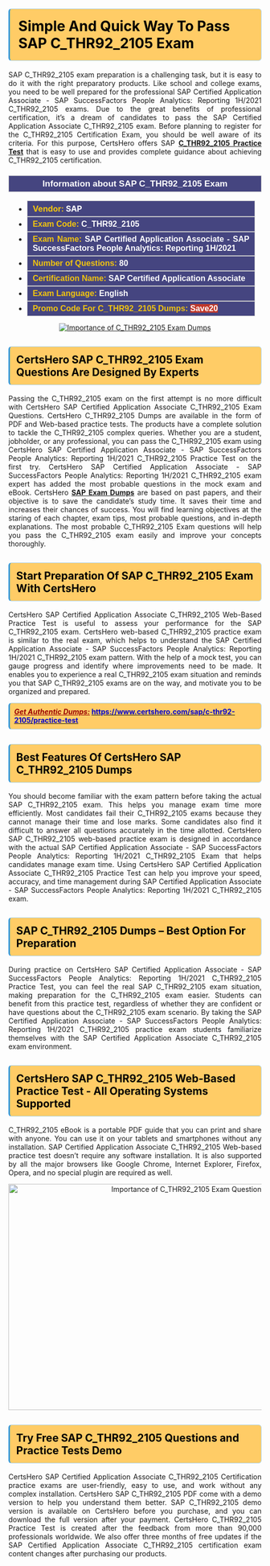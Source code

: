 <h1><strong><span style="display:block; color:#000000; background:#ffcc66; border: 0.5px solid #AED6F1 ; border-left: 3px solid #3498DB; padding: .6em; border-radius: 6px;">Simple And Quick Way To Pass SAP C_THR92_2105 Exam</span></strong></h1>

<p style="text-align: justify;">SAP C_THR92_2105 exam preparation is a challenging task, but it is easy to do it with the right preparatory products. Like school and college exams, you need to be well prepared for the professional SAP Certified Application Associate - SAP SuccessFactors People Analytics: Reporting 1H/2021 C_THR92_2105 exams. Due to the great benefits of professional certification, it’s a dream of candidates to pass the SAP Certified Application Associate C_THR92_2105 exam. Before planning to register for the C_THR92_2105 Certification Exam, you should be well aware of its criteria. For this purpose, CertsHero offers SAP <a href="https://www.certshero.com/sap/c-thr92-2105"><strong>C_THR92_2105 Practice Test</strong></a> that is easy to use and provides complete guidance about achieving C_THR92_2105 certification.</p>

<h3 style="background: #454580; border: 1px solid rgb(204, 204, 204); padding: 5px 10px; text-align: center;"><span style="color:#ffffff;"><span style="font-size:11pt"><span style="line-height:normal"><span style="font-family:Calibri,sans-serif"><b><span style="font-size:13.0pt"><span cambria="">Information about SAP C_THR92_2105 Exam</span></span></b></span></span></span></span></h3>

<ul>
	<li style="margin:0cm 10pt">
	<div style="background:#454580; border: 1px solid rgb(204, 204, 204); padding: 5px 10px; text-align: justify;"><span style="font-size:11pt"><span style="line-height:normal"><span style="tab-stops:list 36.0pt"><span style="font-fam ily:Calibri,sans-serif"><b><span style="font-size:12.0pt"><span new="" roman="" style="font-family:" times=""><span style="color:#f1c40f;">Vendor:</span> <span style="color:#ffffff;">SAP</span></span></span></b></span></span></span></span></div>
	</li>
	<li style="margin:0cm 10pt">
	<div style="background: #454580; border: 1px solid rgb(204, 204, 204); padding: 5px 10px; text-align: justify;"><span style="font-size:11pt"><span style="line-height:normal"><span style="tab-stops:list 36.0pt"><span style="font-family:Calibri,sans-serif"><b><span style="font-size:12.0pt"><span new="" roman="" style="font-family:" times=""><span style="color:#f1c40f;">Exam Code:</span> <span style="color:#ffffff;">C_THR92_2105</span></span></span></b></span></span></span></span></div>
	</li>
	<li style="margin:0cm 10pt">
	<div style="background: #454580; border: 1px solid rgb(204, 204, 204); padding: 5px 10px; text-align: justify;"><span style="font-size:11pt"><span style="line-height:normal"><span style="tab-stops:list 36.0pt"><span style="font-family:Calibri,sans-serif"><b><span style="font-size:12.0pt"><span new="" roman="" style="font-family:" times=""><span style="color:#f1c40f;">Exam Name:</span> <span style="color:#ffffff;">SAP Certified Application Associate - SAP SuccessFactors People Analytics: Reporting 1H/2021</span></span></span></b></span></span></span></span></div>
	</li>
	<li style="margin:0cm 10pt">
	<div style="background: #454580; border: 1px solid rgb(204, 204, 204); padding: 5px 10px;"><span style="font-size:11pt"><span style="line-height:normal"><span style="tab-stops:list 36.0pt"><span style="font-family:Calibri,sans-serif"><b><span style="font-size:12.0pt"><span new="" roman="" style="font-family:" times=""><span style="color:#f1c40f;">Number of Questions: </span><span style="color:#ffffff;">80</span></span></span></b></span></span></span></span></div>
	</li>
	<li style="margin:0cm 10pt">
	<div style="background: #454580; border: 1px solid rgb(204, 204, 204); padding: 5px 10px; text-align: justify;"><span style="font-size:11pt"><span style="line-height:normal"><span style="tab-stops:list 36.0pt"><span style="font-family:Calibri,sans-serif"><b><span style="font-size:12.0pt"><span new="" roman="" style="font-family:" times=""><span style="color:#f1c40f;">Certification Name:</span> <span style="color:#ffffff;">SAP Certified Application Associate</span></span></span></b></span></span></span></span></div>
	</li>
	<li style="margin:0cm 10pt">
	<div style="background: #454580; border: 1px solid rgb(204, 204, 204); padding: 5px 10px; text-align: justify;"><span style="font-size:11pt"><span style="line-height:normal"><span style="tab-stops:list 36.0pt"><span style="font-family:Calibri,sans-serif"><b><span style="font-size:12.0pt"><span new="" roman="" style="font-family:" times=""><span style="color:#f1c40f;">Exam Language:</span> <span style="color:#ffffff;">English</span></span></span></b></span></span></span></span></div>
	</li>
	<li style="margin:0cm 10pt">
	<div style="background: #454580; border: 1px solid rgb(204, 204, 204); padding: 5px 10px;"><span style="font-size:11pt"><span style="line-height:normal"><span style="tab-stops:list 36.0pt"><span style="font-family:Calibri,sans-serif"><b><span style="font-size:12.0pt"><span new="" roman="" style="font-family:" times=""><span style="color:#f1c40f;">Promo Code For C_THR92_2105 Dumps: </span><span style="color:#ffffff;"><span style="background-color:#c0392b;">Save20</span></span></span></span></b></span></span></span></span></div>
	</li>
</ul>

<p style="text-align: center;"><a href="https://www.certshero.com/sap/c-thr92-2105" rel="NOFOLLOW"><img alt="Importance of C_THR92_2105 Exam Dumps" src="https://i.imgur.com/UZuq4Dk.jpeg" /></a></p>

<h2><strong><span style="display:block; color:#000000; background:#ffcc66; border: 0.5px solid #AED6F1 ; border-left: 3px solid #3498DB; padding: .6em; border-radius: 6px;">CertsHero SAP C_THR92_2105 Exam Questions Are Designed By Experts</span></strong></h2>

<p style="text-align: justify;">Passing the C_THR92_2105 exam on the first attempt is no more difficult with CertsHero SAP Certified Application Associate C_THR92_2105 Exam Questions. CertsHero C_THR92_2105 Dumps are available in the form of PDF and Web-based practice tests. The products have a complete solution to tackle the C_THR92_2105 complex queries. Whether you are a student, jobholder, or any professional, you can pass the C_THR92_2105 exam using CertsHero SAP Certified Application Associate - SAP SuccessFactors People Analytics: Reporting 1H/2021 C_THR92_2105 Practice Test on the first try. CertsHero SAP Certified Application Associate - SAP SuccessFactors People Analytics: Reporting 1H/2021 C_THR92_2105 exam expert has added the most probable questions in the mock exam and eBook. CertsHero <a href="https://www.certshero.com/sap"><strong>SAP Exam Dumps</strong></a> are based on past papers, and their objective is to save the candidate’s study time. It saves their time and increases their chances of success. You will find learning objectives at the staring of each chapter, exam tips, most probable questions, and in-depth explanations. The most probable C_THR92_2105 Exam questions will help you pass the C_THR92_2105 exam easily and improve your concepts thoroughly.</p>

<h2><strong><span style="display:block; color:#000000; background:#ffcc66; border: 0.5px solid #AED6F1 ; border-left: 3px solid #3498DB; padding: .6em; border-radius: 6px;">Start Preparation Of SAP C_THR92_2105 Exam With CertsHero</span></strong></h2>

<p style="text-align: justify;">CertsHero SAP Certified Application Associate C_THR92_2105 Web-Based Practice Test is useful to assess your performance for the SAP C_THR92_2105 exam. CertsHero web-based C_THR92_2105 practice exam is similar to the real exam, which helps to understand the SAP Certified Application Associate - SAP SuccessFactors People Analytics: Reporting 1H/2021 C_THR92_2105 exam pattern. With the help of a mock test, you can gauge progress and identify where improvements need to be made. It enables you to experience a real C_THR92_2105 exam situation and reminds you that SAP C_THR92_2105 exams are on the way, and motivate you to be organized and prepared.</p>

<p><strong><span style="display:block; color:#990000; background:#ffcc66; border: 0.5px solid #AED6F1 ; border-left: 3px solid #3498DB; padding: .6em; border-radius: 6px;"><span style="font-size:14px;"><u><i>Get Authentic Dumps:</i></u></span> <a href="https://www.certshero.com/sap/c-thr92-2105/practice-test"><span style="color:#0000cc;">https://www.certshero.com/sap/c-thr92-2105/practice-test</span></a></span></strong></p>

<h2><strong><span style="display:block; color:#000000; background:#ffcc66; border: 0.5px solid #AED6F1 ; border-left: 3px solid #3498DB; padding: .6em; border-radius: 6px;">Best Features Of CertsHero SAP C_THR92_2105 Dumps</span></strong></h2>

<p style="text-align: justify;">You should become familiar with the exam pattern before taking the actual SAP C_THR92_2105 exam. This helps you manage exam time more efficiently. Most candidates fail their C_THR92_2105 exams because they cannot manage their time and lose marks. Some candidates also find it difficult to answer all questions accurately in the time allotted. CertsHero SAP C_THR92_2105 web-based practice exam is designed in accordance with the actual SAP Certified Application Associate - SAP SuccessFactors People Analytics: Reporting 1H/2021 C_THR92_2105 Exam that helps candidates manage exam time. Using CertsHero SAP Certified Application Associate C_THR92_2105 Practice Test can help you improve your speed, accuracy, and time management during SAP Certified Application Associate - SAP SuccessFactors People Analytics: Reporting 1H/2021 C_THR92_2105 exam.</p>

<h2><strong><span style="display:block; color:#000000; background:#ffcc66; border: 0.5px solid #AED6F1 ; border-left: 3px solid #3498DB; padding: .6em; border-radius: 6px;">SAP C_THR92_2105 Dumps – Best Option For Preparation</span></strong></h2>

<p style="text-align: justify;">During practice on CertsHero SAP Certified Application Associate - SAP SuccessFactors People Analytics: Reporting 1H/2021 C_THR92_2105 Practice Test, you can feel the real SAP C_THR92_2105 exam situation, making preparation for the C_THR92_2105 exam easier. Students can benefit from this practice test, regardless of whether they are confident or have questions about the C_THR92_2105 exam scenario. By taking the SAP Certified Application Associate - SAP SuccessFactors People Analytics: Reporting 1H/2021 C_THR92_2105 practice exam students familiarize themselves with the SAP Certified Application Associate C_THR92_2105 exam environment.</p>

<h2><strong><span style="display:block; color:#000000; background:#ffcc66; border: 0.5px solid #AED6F1 ; border-left: 3px solid #3498DB; padding: .6em; border-radius: 6px;">CertsHero SAP C_THR92_2105 Web-Based Practice Test - All Operating Systems Supported</span></strong></h2>

<p style="text-align: justify;">C_THR92_2105 eBook is a portable PDF guide that you can print and share with anyone. You can use it on your tablets and smartphones without any installation. SAP Certified Application Associate C_THR92_2105 Web-based practice test doesn’t require any software installation. It is also supported by all the major browsers like Google Chrome, Internet Explorer, Firefox, Opera, and no special plugin are required as well.</p>

<p style="text-align: center;"><a href="https://www.certshero.com/product-detail/c-thr92-2105" rel="NOFOLLOW"><img alt="Importance of C_THR92_2105 Exam Questions" height="450" src="https://i.redd.it/vixpkfso1g981.jpg" width="700" /></a></p>

<h2><strong><span style="display:block; color:#000000; background:#ffcc66; border: 0.5px solid #AED6F1 ; border-left: 3px solid #3498DB; padding: .6em; border-radius: 6px;">Try Free SAP C_THR92_2105 Questions and Practice Tests Demo</span></strong></h2>

<p style="text-align: justify;">CertsHero SAP Certified Application Associate C_THR92_2105 Certification practice exams are user-friendly, easy to use, and work without any complex installation. CertsHero SAP C_THR92_2105 PDF come with a demo version to help you understand them better. SAP C_THR92_2105 demo version is available on CertsHero before you purchase, and you can download the full version after your payment. CertsHero C_THR92_2105 Practice Test is created after the feedback from more than 90,000 professionals worldwide. We also offer three months of free updates if the SAP Certified Application Associate C_THR92_2105 certification exam content changes after purchasing our products.</p>
